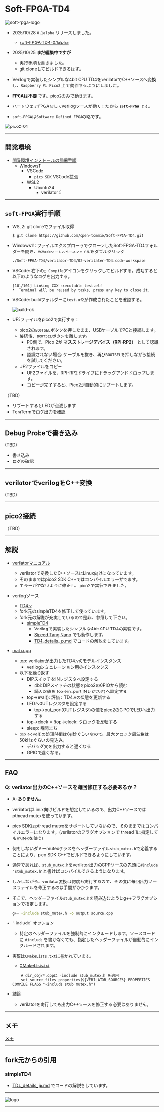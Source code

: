 # Soft-FPGA-TD4

![soft-fpga-logo](./images/soft_fpga_logo-70x50.png)

- 2025/10/28 `0.1alpha` リリースしました。
  - [soft-FPGA-TD4-0.1alpha](https://github.com/open-tommie/Soft-FPGA-TD4/releases)
- 2025/10/25 __まだ編集中ですが__
  - 実行手順を書きました。
  - git cloneしてビルドできるはず。

- Verilogで実装したシンプルな4bit CPU TD4をverilatorでC++ソースへ変換し、`Raspberry Pi Pico2` 上で動作するようにしました。
- __FPGAは不要__ です。pico2のみで動きます。
- ハードウェアFPGAなしでverilogソースが動く！だから __`soft-FPGA`__ です。
- `soft-FPGA`は`Software Defined FPGA`の略です。

![pico2-01](./images/pico2-01.jpg)

---

## 開発環境

- [開発環境インストールの詳細手順](./etc/90-env-install.md)
  - Windows11
    - VSCode
      - `pico SDK` VSCode拡張
    - WSL2
      - Ubuntu24
        - verilator 5

---

## `soft-FPGA`実行手順

- WSL2: git cloneでファイル取得

  ```text
  $ git clone https://github.com/open-tommie/Soft-FPGA-TD4.git
  ```

- Windows11: ファイルエクスプローラでクローンしたSoft-FPGA-TD4フォルダーを開き、`VSVodeワークスペースファイル`をダブルクリック

  ```text
  ./Soft-FPGA-TD4/verilator-TD4/02-verilater-TD4.code-workspace
  ```

- VSCode: 右下の`□ Compile`アイコンをクリックしてビルドする。成功すると以下のようなログを出力する。

  ```text
  [101/101] Linking CXX executable test.elf
  *  Terminal will be reused by tasks, press any key to close it. 
  ```

- VSCode: buildフォルダーに`test.uf2`が作成されたことを確認する。

  ![build-ok](./images/build-ok.png)

- UF2ファイルをpico2で実行する：
  - pico2の`BOOTSEL`ボタンを押したまま、USBケーブルでPCと接続します。
  - 接続後、`BOOTSEL`ボタンを離します。
    - PC側で、Pico 2が __マスストレージデバイス（RPI-RP2）__ として認識されます。
    - 認識されない場合: ケーブルを抜き、再び`BOOTSEL`を押しながら接続を試してください。
  - UF2ファイルをコピー
    - UF2ファイルを、RPI-RP2ドライブにドラッグアンドドロップします。
    - コピーが完了すると、Pico2が自動的にリブートします。

（TBD)
- リブートするとLEDが点滅します
- TeraTermでログ出力を確認

---

## Debug Probeで書き込み

(TBD)

- 書き込み
- ログの確認
  
---

## verilatorでverilogをC++変換

(TBD)

---

## pico2接続

（TBD)

---

## 解説

- [verilatorマニュアル](https://veripool.org/guide/latest/)
  - verilatorで変換したC++ソースはLinux向けになっています。
  - そのままではpico2 SDK C++ではコンパイルエラーがでます。
  - エラーがでないように修正し、pico2で実行できました。

- verilogソース
  - [TD4.v](./verilator-TD4/TD4.v)
  - fork元のsimpleTD4を修正して使っています。
  - fork元の解説が充実しているので是非、参照して下さい。
    - [simpleTD4](https://github.com/asfdrwe/simpleTD4)
      - Verilogで実装したシンプルな4bit CPU TD4の実装です。
      - [Sipeed Tang Nano](https://tangnano.sipeed.com/en/) でも動作します。
      - [TD4\_details\_jp.md](TD4_details_jp.md) でコードの解説をしています。

- [main.cpp](./verilator-TD4/main.cpp)
  - top: verilatorが出力したTD4.vのモデルインスタンス
    - verilogシミュレーション用のインスタンス
  - 以下を繰り返す
    - DIPスイッチをINレジスタへ設定する
      - 4bit DIPスイッチの状態をpico2のGPIOから読む
      - 読んだ値を top->in_port(INレジスタ)へ設定する
    - top->eval(): 評価：TD4.vの状態を更新する
    - LEDへOUTレジスタを設定する
      - top->out_port(OUTレジスタ)の値をpico2のGIPOでLEDへ出力する 
    - top->clock = !top->clock: クロックを反転する
    - sleep: 時間まち
  - top->eval()の処理時間は6μ秒ぐらいなので、最大クロック周波数は50kHzぐらいの見込み。
    - デバッグ文を出力すると遅くなる
    - GPIOで遅くなる。

---

## FAQ

### Q: verilator出力のC++ソースを毎回修正する必要あるか？

- A: __ありません。__
- verilatorはLinux向けビルドを想定しているので、出力C++ソースではpthread mutexを使っています。
- pico SDKはpthread mutexをサポートしていないので、そのままではコンパイルエラーになります。(verilatorのフラグオプションで thread 1に指定してもmutexを使う)

- 何もしないダミーmutexクラスをヘッダーファイル`stub_mutex.h`で定義することにより、pico SDK C++でビルドできるようにしています。
- 通常であれば、`stub_mutex.h`をverilator出力のCPPソースの先頭に`#include "stub_mutex.h"`と書けばコンパイルできるようになります。
- しかしながら、verilator変換は何度も実行するので、その度に毎回出力ソースファイルを修正するのは手間がかかります。
- そこで、ヘッダーファイル`stub_mutex.h`を読み込むようにg++フラグオプションで指定します。

  ```bash
  g++ -include stub_mutex.h -o output source.cpp
  ```

- '-include` オプション
  - 特定のヘッダーファイルを強制的にインクルードします。ソースコードに `#include` を書かなくても、指定したヘッダーファイルが自動的にインクルードされます。
- 実際は`CMakeLists.txt`に書かれています。
  - [CMakeLists.txt](./verilator-TD4/CMakeLists.txt)

  ```text
      # dir_obj/*.cppに -include stub_mutex.h を適用
      set_source_files_properties(${VERILATOR_SOURCES} PROPERTIES COMPILE_FLAGS "-include stub_mutex.h")
  ```

- 結論
  - verilatorを実行しても出力C++ソースを修正する必要はありません。

---

## メモ

[メモ](./etc/91-memo.md)

---

## fork元からの引用

### simpleTD4

- [TD4\_details\_jp.md](TD4_details_jp.md) でコードの解説をしています。

---

![logo](./images/soft-fpga-monolith-logo.jpg)

---
